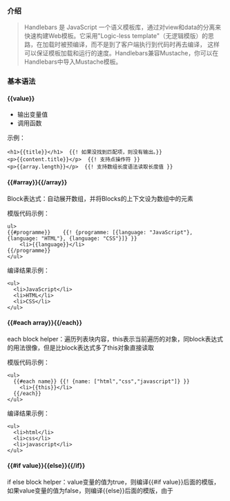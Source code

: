 ### 介绍

> Handlebars 是 JavaScript 一个语义模板库，通过对view和data的分离来快速构建Web模板。它采用"Logic-less template"（无逻辑模版）的思路，在加载时被预编译，而不是到了客户端执行到代码时再去编译， 这样可以保证模板加载和运行的速度。Handlebars兼容Mustache，你可以在Handlebars中导入Mustache模板。

### 基本语法

#### {{value}}

* 输出变量值
* 调用函数

示例：

    <h1>{{title}}</h1>  {{! 如果没找到匹配项，则没有输出。}}
    <p>{{content.title}}</p>  {{! 支持点操作符 }}
    <p>{{array.length}}</p>  {{! 支持数组长度语法读取长度值 }}

#### {{#array}}{{/array}}

Block表达式：自动展开数组，并将Blocks的上下文设为数组中的元素

模版代码示例：

    ul>  
    {{#programme}}    {{! {programme: [{language: "JavaScript"}, {language: "HTML"}, {language: "CSS"}]} }}
        <li>{{language}}</li>
    {{/programme}}
    </ul>
   
 编译结果示例：
 
    <ul>  
      <li>JavaScript</li>
      <li>HTML</li>
      <li>CSS</li>
    </ul>
    
#### {{#each array}}{{/each}}

each block helper：遍历列表块内容，this表示当前遍历的对象，同block表达式的用法很像，但是比block表达式多了this对象直接读取

模版代码示例：

    <ul>  
      {{#each name}} {{! {name: ["html","css","javascript"]} }}
        <li>{{this}}</li>
      {{/each}}
    </ul>  
    
编译结果示例：
 
    <ul>  
      <li>html</li>
      <li>css</li>
      <li>javascript</li>
    </ul>
    
#### {{#if value}}{{else}}{{/if}}

if else block helper：value变量的值为true，则编译{{#if value}}后面的模版，如果value变量的值为false，则编译{{else}}后面的模版，由于

